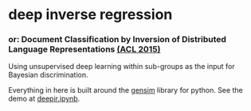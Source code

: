 # deep inverse regression

### or: Document Classification by Inversion of Distributed Language Representations [(ACL 2015)](http://arxiv.org/pdf/1504.07295v3.pdf)

Using unsupervised deep learning within sub-groups as the input for Bayesian discrimination. 

Everything in here is built around the [gensim](https://radimrehurek.com/gensim/) library for python.  See the demo at [deepir.ipynb](https://github.com/TaddyLab/gensim/blob/deepir/docs/notebooks/deepir.ipynb).
